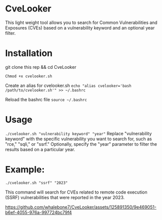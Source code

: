 # CveLooker
This light weight tool allows you to search for Common Vulnerabilities and Exposures (CVEs) based on a vulnerability keyword and an optional year filter.


# Installation 
git clone this rep && cd CveLooker

`Chmod +x cvelooker.sh`

Create an alias for cvelooker.sh `echo "alias cvelooker='bash /path/to/cvelooker.sh'" >> ~/.bashrc`

Reload the bashrc file `source ~/.bashrc`

# Usage
`./cvelooker.sh "vulnerability keyword" "year"`
Replace "vulnerability keyword" with the specific vulnerability you want to search for, such as "rce," "sqli," or "ssrf." Optionally, specify the "year" parameter to filter the results based on a particular year. 

#  Example:

`./cvelooker.sh "ssrf" "2023"`

This command will search for CVEs related to remote code execution (SSRF) vulnerabilities that were reported in the year 2023.


https://github.com/whalebone7/CveLooker/assets/125891350/9e469051-b6ef-4055-976a-997724bc79f4


